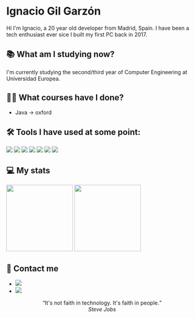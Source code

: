# Ignacio Gil Garzón
Hi I'm Ignacio, a 20 year old developer from Madrid, Spain. I have been a tech enthusiast ever sice I built my first PC back in 2017.

<!-- ## 🚀 Projects -->

## 📚 What am I studying now?
I'm currently studying the second/third year of Computer Engineering at Universidad Europea.

## 👨‍🎓 What courses have I done?
- Java -> oxford

## 🛠 Tools I have used at some point:
![](https://img.shields.io/badge/Code-Python-informational?style=flat&logo=Python&logoColor=white&color=506ad4)
![](https://img.shields.io/badge/Code-Java-informational?style=flat&logo=Java&logoColor=white&color=506ad4)
![](https://img.shields.io/badge/Code-C++-informational?style=flat&logo=C++&logoColor=white&color=506ad4)
![](https://img.shields.io/badge/Gadget-Arduino-informational?style=flat&logo=Arduino&logoColor=white&color=506ad4)
![](https://img.shields.io/badge/DB-MySQL-informational?style=flat&logo=MySQL&logoColor=white&color=506ad4)
![](https://img.shields.io/badge/OS-Android-informational?style=flat&logo=Android&logoColor=white&color=506ad4)
![](https://img.shields.io/badge/IDE-Visual_Studio_Code-informational?style=flat&logo=visualstudiocode&logoColor=white&color=506ad4)


## 💻 My stats
<div align=”center”>
  <img height = "175" src="https://github-readme-stats.vercel.app/api?username=Ignaciogg&theme=dark" />
  <img height = "175" src="https://github-readme-stats.vercel.app/api/top-langs/?username=Ignaciogg&theme=dark&layout=compact" />
</div>

## 💬 Contact me
- [![](https://img.shields.io/badge/-LinkedIn-informational?style=flat&logo=Linkedin&logoColor=white&color=506ad4)](https://www.linkedin.com/in/ignacio-gil-garz%C3%B3n-93b321222/)
- [![](https://img.shields.io/badge/-Gmail-informational?style=flat&logo=Gmail&logoColor=white&color=506ad4)](mailto:nachogilgarzon@gmail.com)



<p align="center">
  <q>It's not faith in technology. It's faith in people.</q>
  </br>
  <cite>Steve Jobs</cite>
</p>
